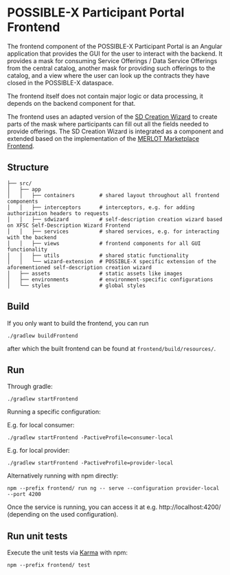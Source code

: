 # POSSIBLE-X Participant Portal Frontend

The frontend component of the POSSIBLE-X Participant Portal is an Angular application that provides the GUI for the user to interact with the backend.
It provides a mask for consuming Service Offerings / Data Service Offerings from the central catalog, another mask for providing such offerings to
the catalog, and a view where the user can look up the contracts they have closed in the POSSIBLE-X dataspace.

The frontend itself does not contain major logic or data processing, it depends on the backend component for that.

The frontend uses an adapted version of the [SD Creation Wizard](https://gitlab.eclipse.org/eclipse/xfsc/self-description-tooling/sd-creation-wizard-frontend) to create parts of the
mask where participants can fill out all the fields needed to provide offerings.
The SD Creation Wizard is integrated as a component and extended based on the implementation of the
[MERLOT Marketplace Frontend](https://github.com/merlot-education/marketplace-frontend).

## Structure

```
├── src/
│   ├── app
│   │   ├── containers        # shared layout throughout all frontend components
│   │   ├── interceptors      # interceptors, e.g. for adding authorization headers to requests
│   │   ├── sdwizard          # self-description creation wizard based on XFSC Self-Description Wizard Frontend
│   │   ├── services          # shared services, e.g. for interacting with the backend
│   │   ├── views             # frontend components for all GUI functionality 
│   │   ├── utils             # shared static functionality 
│   │   └── wizard-extension  # POSSIBLE-X specific extension of the aforementioned self-description creation wizard
│   ├── assets                # static assets like images
│   ├── environments          # environment-specific configurations
│   └── styles                # global styles
```

## Build

If you only want to build the frontend, you can run

```
./gradlew buildFrontend
```

after which the built frontend can be found at `frontend/build/resources/`.

## Run

Through gradle:

```
./gradlew startFrontend
```

Running a specific configuration:

E.g. for local consumer:

```
./gradlew startFrontend -PactiveProfile=consumer-local
```

E.g. for local provider:

```
./gradlew startFrontend -PactiveProfile=provider-local
```

Alternatively running with npm directly:

```
npm --prefix frontend/ run ng -- serve --configuration provider-local --port 4200
```

Once the service is running, you can access it at e.g. http://localhost:4200/ (depending on the used configuration).

## Run unit tests

Execute the unit tests via [Karma](https://karma-runner.github.io) with npm:

```
npm --prefix frontend/ test
```
